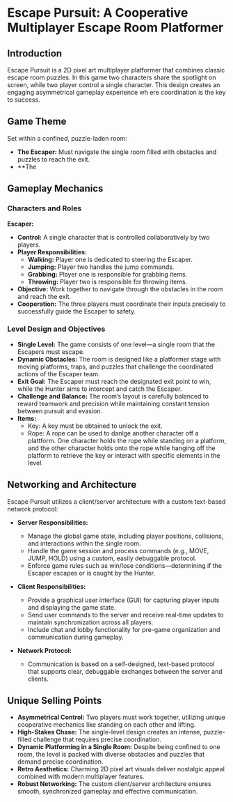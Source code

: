 # Escape Pursuit: A Cooperative Multiplayer Escape Room Platformer

## Introduction

Escape Pursuit is a 2D pixel art multiplayer platformer that combines classic escape room puzzles. In this game two characters share the spotlight on screen, while two player control a single character. This design creates an engaging asymmetrical gameplay experience wh ere coordination is the key to success.

## Game Theme

Set within a confined, puzzle-laden room:
- **The Escaper:** Must navigate the single room filled with obstacles and puzzles to reach the exit.
- **The

## Gameplay Mechanics

### Characters and Roles

**Escaper:**
- **Control:** A single character that is controlled collaboratively by two players.
- **Player Responsibilities:**
    - **Walking:** Player one is dedicated to steering the Escaper.
    - **Jumping:** Player two handles the jump commands.
    - **Grabbing:** Player one is responsible for grabbing items.
    - **Throwing:** Player two is responsible for throwing items.
- **Objective:** Work together to navigate through the obstacles in the room and reach the exit.
- **Cooperation:** The three players must coordinate their inputs precisely to successfully guide the Escaper to safety.

### Level Design and Objectives

- **Single Level:** The game consists of one level—a single room that the Escapers must escape.
- **Dynamic Obstacles:** The room is designed like a platformer stage with moving platforms, traps, and puzzles that challenge the coordinated actions of the Escaper team.
- **Exit Goal:** The Escaper must reach the designated exit point to win, while the Hunter aims to intercept and catch the Escaper.
- **Challenge and Balance:** The room’s layout is carefully balanced to reward teamwork and precision while maintaining constant tension between pursuit and evasion.
- **Items:**
  - Key: A key must be obtained to unlock the exit.
  - Rope: A rope can be used to danlge another character off a plattform. 
  One character holds the rope while standing on a platform, and the other character holds onto the rope while hanging off the platform to retrieve the key or interact with specific elements in the level.

## Networking and Architecture

Escape Pursuit utilizes a client/server architecture with a custom text-based network protocol:

- **Server Responsibilities:**
    - Manage the global game state, including player positions, collisions, and interactions within the single room.
    - Handle the game session and process commands (e.g., MOVE, JUMP, HOLD) using a custom, easily debuggable protocol.
    - Enforce game rules such as win/lose conditions—determining if the Escaper escapes or is caught by the Hunter.

- **Client Responsibilities:**
    - Provide a graphical user interface (GUI) for capturing player inputs and displaying the game state.
    - Send user commands to the server and receive real-time updates to maintain synchronization across all players.
    - Include chat and lobby functionality for pre-game organization and communication during gameplay.

- **Network Protocol:**
    - Communication is based on a self-designed, text-based protocol that supports clear, debuggable exchanges between the server and clients.

## Unique Selling Points

- **Asymmetrical Control:** Two players must work together, utilizing unique cooperative mechanics like standing on each other and lifting.
- **High-Stakes Chase:** The single-level design creates an intense, puzzle-filled challenge that requires precise coordination.
- **Dynamic Platforming in a Single Room:** Despite being confined to one room, the level is packed with diverse obstacles and puzzles that demand precise coordination.
- **Retro Aesthetics:** Charming 2D pixel art visuals deliver nostalgic appeal combined with modern multiplayer features.
- **Robust Networking:** The custom client/server architecture ensures smooth, synchronized gameplay and effective communication.
